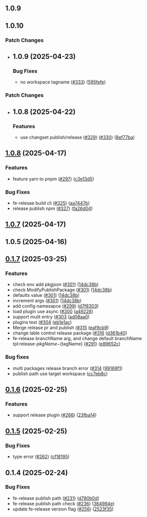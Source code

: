 ## 1.0.9

## 1.0.10

### Patch Changes

- ## 1.0.9 (2025-04-23)

  ### Bug Fixes

  - no workspace tagname ([#333](https://github.com/qlover/fe-base/issues/333)) ([595fefe](https://github.com/qlover/fe-base/commit/595fefe4e1bce4f97ade1899a5691af39c55e67d))

### Patch Changes

- ## 1.0.8 (2025-04-22)

  ### Features

  - use changset publish/release ([#329](https://github.com/qlover/fe-base/issues/329)) ([#330](https://github.com/qlover/fe-base/issues/330)) ([8ef77ba](https://github.com/qlover/fe-base/commit/8ef77ba7f0ecf4eb2fa4b52d92ee89aa27b4285a))

## [1.0.8](https://github.com/qlover/fe-base/compare/@qlover/fe-release-v1.0.5...@qlover/fe-release-v1.0.8) (2025-04-17)

### Features

- feature yarn to pnpm ([#297](https://github.com/qlover/fe-base/issues/297)) ([c3e13d5](https://github.com/qlover/fe-base/commit/c3e13d509a752267d9be29e7a5ed609d24c309ce))

### Bug Fixes

- fe-relesae build cli ([#325](https://github.com/qlover/fe-base/issues/325)) ([aa7447b](https://github.com/qlover/fe-base/commit/aa7447b51a3dc755689de0783e8fd211ff99672e))
- release publish npm ([#327](https://github.com/qlover/fe-base/issues/327)) ([fa26d04](https://github.com/qlover/fe-base/commit/fa26d04eab2fa1ea4baa05c4d3502e5a873d5c8c))

## [1.0.7](https://github.com/qlover/fe-base/compare/@qlover/fe-release-v1.0.5...@qlover/fe-release-v1.0.7) (2025-04-17)

## 1.0.5 (2025-04-16)

## [0.1.7](https://github.com/qlover/fe-base/compare/fe-release-v0.1.6...fe-release-v0.1.7) (2025-03-25)

### Features

- check env add pkgjson ([#301](https://github.com/qlover/fe-base/pull/301)) ([14dc38b](https://github.com/qlover/fe-base/pull/301/commits/14dc38b54c20ba2c9c138a421ffce36054fbf3cf))
- check ModifyPublishPackage ([#301](https://github.com/qlover/fe-base/pull/301)) ([14dc38b](https://github.com/qlover/fe-base/pull/301/commits/d5178422cc404770fe8946ea66fa39616e25d163))
- defaults value ([#301](https://github.com/qlover/fe-base/pull/301)) ([14dc38b](https://github.com/qlover/fe-base/pull/301/commits/6f0447da8c94488138591798d58319cba228fc79))
- increment args ([#301](https://github.com/qlover/fe-base/pull/301)) ([14dc38b](https://github.com/qlover/fe-base/pull/301/commits/07109bba4eb52e741fbddc2ecc135850c6a253f3))
- add config namesapce ([#299](https://github.com/qlover/fe-base/pull/299)) ([d7f8303](https://github.com/qlover/fe-base/pull/301/commits/d7f830387a87d480eb8b25d03668b0725ca926a5))
- load plugin use async ([#300](https://github.com/qlover/fe-base/pull/300) ([a49228](https://github.com/qlover/fe-base/pull/301/commits/a49228de6de31c16327b4b4bbc37db62c6e6394d))
- support mulit entry ([#303](https://github.com/qlover/fe-base/pull/303) ([ad08aa0](https://github.com/qlover/fe-base/pull/301/commits/ad08aa0dc2f83925975adec09d5aa5c2a7c23b4e))
- plugins test ([#304](https://github.com/qlover/fe-base/pull/304) ([eb1e1ac](https://github.com/qlover/fe-base/pull/301/commits/eb1e1ac6501012bde29528840a29774955382d46))
- Merge release pr and publish ([#315](https://github.com/qlover/fe-base/pull/315) ([eaf9cb9](https://github.com/qlover/fe-base/pull/301/commits/eaf9cb979b8038a40ecafffc39d524229f1255a8))
- change lable control release package ([#316](https://github.com/qlover/fe-base/pull/316) ([d361b40](https://github.com/qlover/fe-base/pull/301/commits/d361b40d2d2ba13531f5cf31bad7889322cf2fab))
- fe-release branchName arg, and change default branchName tpl:release-${pkgName}-${tagName} ([#291](https://github.com/qlover/fe-base/issues/291)) ([e89652c](https://github.com/qlover/fe-base/commit/e89652c499b8e20753b602eeb49865b303615e12))

### Bug fixes

- multi packages release branch error ([#314](https://github.com/qlover/fe-base/pull/314) ([99169f1](https://github.com/qlover/fe-base/pull/301/commits/99169f18055110cc8126fec7d7886b29ef9e3099))
- publish path use target workspace ([cc7eb8c](https://github.com/qlover/fe-base/pull/301/commits/cc7eb8cc6555b3c9aeee127591b19fb58c15b513))

## [0.1.6](https://github.com/qlover/fe-base/compare/fe-release-v0.1.5...fe-release-v0.1.6) (2025-02-25)

### Features

- support release plugin ([#266](https://github.com/qlover/fe-base/issues/266)) ([23fba14](https://github.com/qlover/fe-base/commit/23fba1455919f794e5609ddab03cfb99c40ad3b8))

## [0.1.5](https://github.com/qlover/fe-base/compare/fe-release-v0.1.4...fe-release-v0.1.5) (2025-02-25)

### Bug Fixes

- type error ([#262](https://github.com/qlover/fe-base/issues/262)) ([cf18195](https://github.com/qlover/fe-base/commit/cf18195b4a3a13de45eb4396745e55c236aa2a43))

## 0.1.4 (2025-02-24)

### Bug Fixes

- fe-release publish path ([#231](https://github.com/qlover/fe-base/issues/231)) ([d780b0d](https://github.com/qlover/fe-base/commit/d780b0d0c3c2be2955b31c58eb857e00f3df783a))
- fe-release publish path check ([#236](https://github.com/qlover/fe-base/issues/236)) ([364984e](https://github.com/qlover/fe-base/commit/364984e3b3c27ed3a1e5cd3cc12d3c1184916fab))
- update fe-release version flag ([#256](https://github.com/qlover/fe-base/issues/256)) ([2523f35](https://github.com/qlover/fe-base/commit/2523f3554664a59bd9dc92eb5963e06cebf89478))
